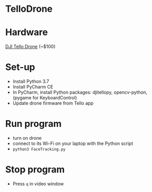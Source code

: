 # TelloDrone

# Hardware
[DJI Tello Drone]([url](https://store.dji.com/product/tello?vid=38421)) (~$100)

# Set-up
- Install Python 3.7
- Install PyCharm CE
- In PyCharm, install Python packages: djitellopy, opencv-python, (pygame for KeyboardControl)
- Update drone firmware from Tello app

# Run program
- turn on drone
- connect to its Wi-Fi on your laptop with the Python script
- `python3 FaceTracking.py`

# Stop program
- Press `q` in video window
